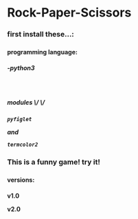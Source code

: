 # Rock-Paper-Scissors

<h3>first install these...:<h3/>
  
  <h4>programming language:<h4/>
    <h5>-python3<h5/>
    
  <br/>
      
      
  <h5>modules \/ \/<h5/>

    pyfiglet
and
    
    termcolor2


<h3>This is a funny game! try it!<h3/>
     
		 
<h4>versions:<h4/>

v1.0
                   
v2.0
